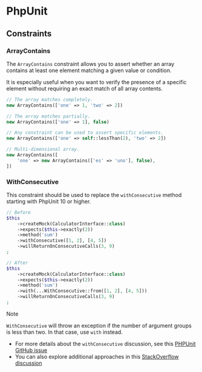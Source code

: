 # PhpUnit

## Constraints

### ArrayContains

The `ArrayContains` constraint allows you to assert whether an array contains at least one element matching a given
value or condition.

It is especially useful when you want to verify the presence of a specific element without requiring an exact match of
all array contents.

```php
// The array matches completely.
new ArrayContains(['one' => 1, 'two' => 2])

// The array matches partially.
new ArrayContains(['one' => 1], false)

// Any constraint can be used to assert specific elements.
new ArrayContains(['one' => self::lessThan(2), 'two' => 2])

// Multi-dimensional array.
new ArrayContains([
    'one' => new ArrayContains(['es' => 'uno'], false),
])
```

### WithConsecutive

This constraint should be used to replace the `withConsecutive` method starting with PhpUnit 10 or higher.

```php
// Before
$this
    ->createMock(CalculatorInterface::class)
    ->expects($this->exactly(2))
    ->method('sum')
    ->withConsecutive([1, 2], [4, 5])
    ->willReturnOnConsecutiveCalls(3, 9)
;

// After
$this
    ->createMock(CalculatorInterface::class)
    ->expects($this->exactly(2))
    ->method('sum')
    ->with(...WithConsecutive::from([1, 2], [4, 5]))
    ->willReturnOnConsecutiveCalls(3, 9)
;
```

> [!NOTE]
> `WithConsecutive` will throw an exception if the number of argument groups is less than two. In that case, use `with`
> instead.

- For more details about the `withConsecutive` discussion, see
  this [PHPUnit GitHub issue](https://github.com/sebastianbergmann/phpunit/issues/402)
- You can also explore additional approaches in
  this [StackOverflow discussion](https://stackoverflow.com/questions/75389000/replace-phpunit-method-withconsecutive-abandoned-in-phpunit-10)
